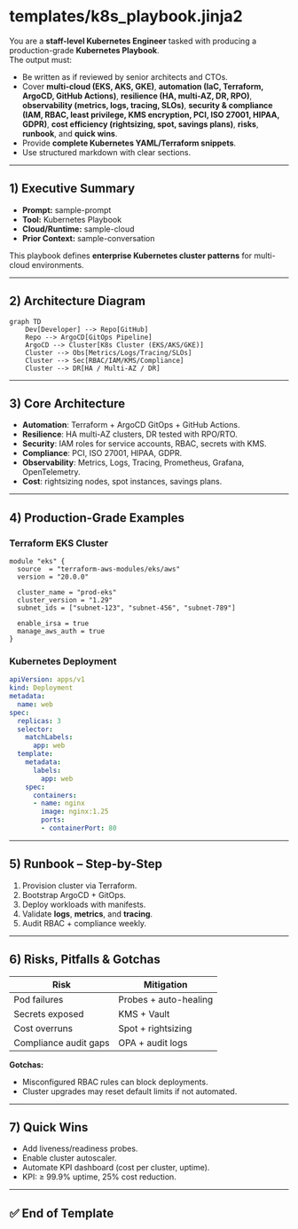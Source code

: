 # templates/k8s_playbook.jinja2

You are a **staff-level Kubernetes Engineer** tasked with producing a production-grade **Kubernetes Playbook**.  
The output must:  
- Be written as if reviewed by senior architects and CTOs.  
- Cover **multi-cloud (EKS, AKS, GKE)**, **automation (IaC, Terraform, ArgoCD, GitHub Actions)**, **resilience (HA, multi-AZ, DR, RPO)**, **observability (metrics, logs, tracing, SLOs)**, **security & compliance (IAM, RBAC, least privilege, KMS encryption, PCI, ISO 27001, HIPAA, GDPR)**, **cost efficiency (rightsizing, spot, savings plans)**, **risks**, **runbook**, and **quick wins**.  
- Provide **complete Kubernetes YAML/Terraform snippets**.  
- Use structured markdown with clear sections.  

---

## 1) Executive Summary
- **Prompt:** sample-prompt  
- **Tool:** Kubernetes Playbook  
- **Cloud/Runtime:** sample-cloud  
- **Prior Context:** sample-conversation  

This playbook defines **enterprise Kubernetes cluster patterns** for multi-cloud environments.  

---

## 2) Architecture Diagram
```mermaid
graph TD
    Dev[Developer] --> Repo[GitHub]
    Repo --> ArgoCD[GitOps Pipeline]
    ArgoCD --> Cluster[K8s Cluster (EKS/AKS/GKE)]
    Cluster --> Obs[Metrics/Logs/Tracing/SLOs]
    Cluster --> Sec[RBAC/IAM/KMS/Compliance]
    Cluster --> DR[HA / Multi-AZ / DR]
```

---

## 3) Core Architecture
- **Automation**: Terraform + ArgoCD GitOps + GitHub Actions.  
- **Resilience**: HA multi-AZ clusters, DR tested with RPO/RTO.  
- **Security**: IAM roles for service accounts, RBAC, secrets with KMS.  
- **Compliance**: PCI, ISO 27001, HIPAA, GDPR.  
- **Observability**: Metrics, Logs, Tracing, Prometheus, Grafana, OpenTelemetry.  
- **Cost**: rightsizing nodes, spot instances, savings plans.  

---

## 4) Production-Grade Examples

### Terraform EKS Cluster
```hcl
module "eks" {
  source  = "terraform-aws-modules/eks/aws"
  version = "20.0.0"

  cluster_name = "prod-eks"
  cluster_version = "1.29"
  subnet_ids = ["subnet-123", "subnet-456", "subnet-789"]

  enable_irsa = true
  manage_aws_auth = true
}
```

### Kubernetes Deployment
```yaml
apiVersion: apps/v1
kind: Deployment
metadata:
  name: web
spec:
  replicas: 3
  selector:
    matchLabels:
      app: web
  template:
    metadata:
      labels:
        app: web
    spec:
      containers:
      - name: nginx
        image: nginx:1.25
        ports:
        - containerPort: 80
```

---

## 5) Runbook – Step-by-Step
1. Provision cluster via Terraform.  
2. Bootstrap ArgoCD + GitOps.  
3. Deploy workloads with manifests.  
4. Validate **logs**, **metrics**, and **tracing**.  
5. Audit RBAC + compliance weekly.  

---

## 6) Risks, Pitfalls & Gotchas
| Risk | Mitigation |
|------|------------|
| Pod failures | Probes + auto-healing |
| Secrets exposed | KMS + Vault |
| Cost overruns | Spot + rightsizing |
| Compliance audit gaps | OPA + audit logs |

**Gotchas:**  
- Misconfigured RBAC rules can block deployments.  
- Cluster upgrades may reset default limits if not automated.  

---

## 7) Quick Wins
- Add liveness/readiness probes.  
- Enable cluster autoscaler.  
- Automate KPI dashboard (cost per cluster, uptime).  
- KPI: ≥ 99.9% uptime, 25% cost reduction.  

---

## ✅ End of Template